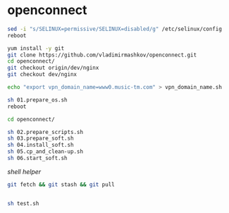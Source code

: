 # openconnect

```bash
sed -i "s/SELINUX=permissive/SELINUX=disabled/g" /etc/selinux/config
reboot
```
```bash
yum install -y git
git clone https://github.com/vladimirmashkov/openconnect.git
cd openconnect/
git checkout origin/dev/nginx
git checkout dev/nginx
```
```bash
echo "export vpn_domain_name=www0.music-tm.com" > vpn_domain_name.sh
```
```bash
sh 01.prepare_os.sh
reboot

cd openconnect/ 

sh 02.prepare_scripts.sh
sh 03.prepare_soft.sh
sh 04.install_soft.sh
sh 05.cp_and_clean-up.sh
sh 06.start_soft.sh
```

_shell helper_
```bash
git fetch && git stash && git pull


sh test.sh
```